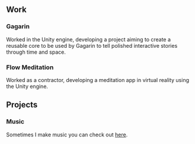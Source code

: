 ## Work

### Gagarin

Worked in the Unity engine, developing a project aiming to create a reusable core to be used by Gagarin to tell polished interactive stories through time and space. 


### Flow Meditation

Worked as a contractor, developing a meditation app in virtual reality using the Unity engine. 

## Projects

### Music

Sometimes I make music you can check out [here](https://soundcloud.com/eidursveinn). 